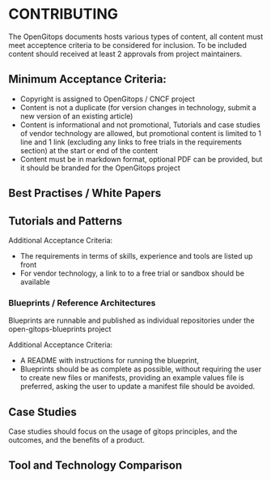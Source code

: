 # CONTRIBUTING

The OpenGitops documents hosts various types of content, all content must meet acceptence criteria to be considered for inclusion. 
To be included content should received at least 2 approvals from project maintainers.

## Minimum Acceptance Criteria:

* Copyright is assigned to OpenGitops / CNCF project
* Content is not a duplicate (for version changes in technology, submit a new version of an existing article)
* Content is informational and not promotional, Tutorials and case studies of vendor technology are allowed, but promotional content is limited to 1 line and 1 link (excluding any links to free trials in the requirements section) at the start or end of the content
* Content must be in markdown format, optional PDF can be provided, but it should be branded for the OpenGitops project

## Best Practises / White Papers

## Tutorials and Patterns

Additional Acceptance Criteria:

* The requirements in terms of skills, experience and tools are listed up front
* For vendor technology, a link to to a free trial or sandbox should be available 

### Blueprints / Reference Architectures

Blueprints are runnable and published as individual repositories under the open-gitops-blueprints project

Additional Acceptance Criteria:

* A README with instructions for running the blueprint, 
* Blueprints should be as complete as possible, without requiring the user to create new files or manifests, providing an example values file is preferred, asking the user to update a manifest file should be avoided.

## Case Studies

Case studies should focus on the usage of gitops principles, and the outcomes, and the benefits of a product.

## Tool and Technology Comparison


